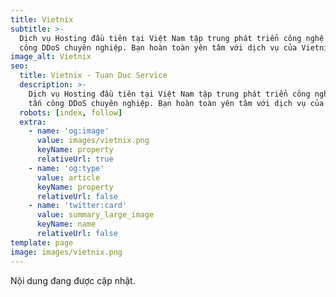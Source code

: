 ```yaml
---
title: Vietnix
subtitle: >-
  Dịch vụ Hosting đầu tiên tại Việt Nam tập trung phát triển công nghệ chống tấn
  công DDoS chuyên nghiệp. Bạn hoàn toàn yên tâm với dịch vụ của Vietnix.
image_alt: Vietnix
seo:
  title: Vietnix - Tuan Duc Service
  description: >-
    Dịch vụ Hosting đầu tiên tại Việt Nam tập trung phát triển công nghệ chống
    tấn công DDoS chuyên nghiệp. Bạn hoàn toàn yên tâm với dịch vụ của Vietnix.
  robots: [index, follow]
  extra:
    - name: 'og:image'
      value: images/vietnix.png
      keyName: property
      relativeUrl: true
    - name: 'og:type'
      value: article
      keyName: property
      relativeUrl: false
    - name: 'twitter:card'
      value: summary_large_image
      keyName: name
      relativeUrl: false
template: page
image: images/vietnix.png
---
```

Nội dung đang được cập nhật.
